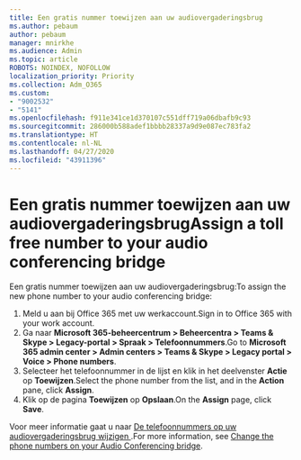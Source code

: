 ```yaml
---
title: Een gratis nummer toewijzen aan uw audiovergaderingsbrug
ms.author: pebaum
author: pebaum
manager: mnirkhe
ms.audience: Admin
ms.topic: article
ROBOTS: NOINDEX, NOFOLLOW
localization_priority: Priority
ms.collection: Adm_O365
ms.custom:
- "9002532"
- "5141"
ms.openlocfilehash: f911e341ce1d370107c551dff719a06dbafb9c93
ms.sourcegitcommit: 286000b588adef1bbbb28337a9d9e087ec783fa2
ms.translationtype: HT
ms.contentlocale: nl-NL
ms.lasthandoff: 04/27/2020
ms.locfileid: "43911396"
---
```

# <a name="assign-a-toll-free-number-to-your-audio-conferencing-bridge"></a><span data-ttu-id="9b8e2-102">Een gratis nummer toewijzen aan uw audiovergaderingsbrug</span><span class="sxs-lookup"><span data-stu-id="9b8e2-102">Assign a toll free number to your audio conferencing bridge</span></span>

<span data-ttu-id="9b8e2-103">Een gratis nummer toewijzen aan uw audiovergaderingsbrug:</span><span class="sxs-lookup"><span data-stu-id="9b8e2-103">To assign the new phone number to your audio conferencing bridge:</span></span>

1. <span data-ttu-id="9b8e2-104">Meld u aan bij Office 365 met uw werkaccount.</span><span class="sxs-lookup"><span data-stu-id="9b8e2-104">Sign in to Office 365 with your work account.</span></span>
2. <span data-ttu-id="9b8e2-105">Ga naar **Microsoft 365-beheercentrum > Beheercentra > Teams & Skype > Legacy-portal > Spraak > Telefoonnummers**.</span><span class="sxs-lookup"><span data-stu-id="9b8e2-105">Go to **Microsoft 365 admin center > Admin centers > Teams & Skype > Legacy portal > Voice > Phone numbers**.</span></span>
3. <span data-ttu-id="9b8e2-106">Selecteer het telefoonnummer in de lijst en klik in het deelvenster **Actie** op **Toewijzen**.</span><span class="sxs-lookup"><span data-stu-id="9b8e2-106">Select the phone number from the list, and in the **Action** pane, click **Assign**.</span></span>
4. <span data-ttu-id="9b8e2-107">Klik op de pagina **Toewijzen** op **Opslaan**.</span><span class="sxs-lookup"><span data-stu-id="9b8e2-107">On the **Assign** page, click **Save**.</span></span>

<span data-ttu-id="9b8e2-108">Voor meer informatie gaat u naar [De telefoonnummers op uw audiovergaderingsbrug wijzigen ](https://docs.microsoft.com/MicrosoftTeams/change-the-phone-numbers-on-your-audio-conferencing-bridge).</span><span class="sxs-lookup"><span data-stu-id="9b8e2-108">For more information, see [Change the phone numbers on your Audio Conferencing bridge](https://docs.microsoft.com/MicrosoftTeams/change-the-phone-numbers-on-your-audio-conferencing-bridge).</span></span>
